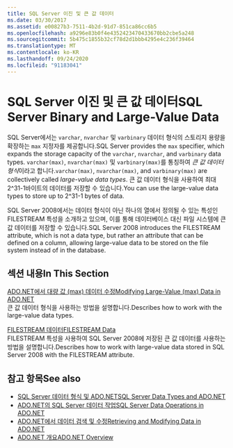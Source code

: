 ```yaml
---
title: SQL Server 이진 및 큰 값 데이터
ms.date: 03/30/2017
ms.assetid: e00827b3-7511-4b2d-91d7-851ca86cc6b5
ms.openlocfilehash: a9296e83b0f4e4352423470433670bb2cbe5a248
ms.sourcegitcommit: 5b475c1855b32cf78d2d1bbb4295e4c236f39464
ms.translationtype: MT
ms.contentlocale: ko-KR
ms.lasthandoff: 09/24/2020
ms.locfileid: "91183041"
---
```

# <a name="sql-server-binary-and-large-value-data"></a><span data-ttu-id="e1d5f-102">SQL Server 이진 및 큰 값 데이터</span><span class="sxs-lookup"><span data-stu-id="e1d5f-102">SQL Server Binary and Large-Value Data</span></span>

<span data-ttu-id="e1d5f-103">SQL Server에서는 `varchar`, `nvarchar` 및 `varbinary` 데이터 형식의 스토리지 용량을 확장하는 `max` 지정자를 제공합니다.</span><span class="sxs-lookup"><span data-stu-id="e1d5f-103">SQL Server provides the `max` specifier, which expands the storage capacity of the `varchar`, `nvarchar`, and `varbinary` data types.</span></span> <span data-ttu-id="e1d5f-104">`varchar(max)`, `nvarchar(max)` 및 `varbinary(max)`를 통칭하여 *큰 값 데이터 형식*이라고 합니다.</span><span class="sxs-lookup"><span data-stu-id="e1d5f-104">`varchar(max)`, `nvarchar(max)`, and `varbinary(max)` are collectively called *large-value data types*.</span></span> <span data-ttu-id="e1d5f-105">큰 값 데이터 형식을 사용하여 최대 2^31-1바이트의 데이터를 저장할 수 있습니다.</span><span class="sxs-lookup"><span data-stu-id="e1d5f-105">You can use the large-value data types to store up to 2^31-1 bytes of data.</span></span>  
  
 <span data-ttu-id="e1d5f-106">SQL Server 2008에서는 데이터 형식이 아닌 하나의 열에서 정의될 수 있는 특성인 FILESTREAM 특성을 소개하고 있으며, 이를 통해 데이터베이스 대신 파일 시스템에 큰 값 데이터를 저장할 수 있습니다.</span><span class="sxs-lookup"><span data-stu-id="e1d5f-106">SQL Server 2008 introduces the FILESTREAM attribute, which is not a data type, but rather an attribute that can be defined on a column, allowing large-value data to be stored on the file system instead of in the database.</span></span>  
  
## <a name="in-this-section"></a><span data-ttu-id="e1d5f-107">섹션 내용</span><span class="sxs-lookup"><span data-stu-id="e1d5f-107">In This Section</span></span>  

 [<span data-ttu-id="e1d5f-108">ADO.NET에서 대량 값 (max) 데이터 수정</span><span class="sxs-lookup"><span data-stu-id="e1d5f-108">Modifying Large-Value (max) Data in ADO.NET</span></span>](modifying-large-value-max-data.md)  
 <span data-ttu-id="e1d5f-109">큰 값 데이터 형식을 사용하는 방법을 설명합니다.</span><span class="sxs-lookup"><span data-stu-id="e1d5f-109">Describes how to work with the large-value data types.</span></span>  
  
 [<span data-ttu-id="e1d5f-110">FILESTREAM 데이터</span><span class="sxs-lookup"><span data-stu-id="e1d5f-110">FILESTREAM Data</span></span>](filestream-data.md)  
 <span data-ttu-id="e1d5f-111">FILESTREAM 특성을 사용하여 SQL Server 2008에 저장된 큰 값 데이터를 사용하는 방법을 설명합니다.</span><span class="sxs-lookup"><span data-stu-id="e1d5f-111">Describes how to work with large-value data stored in SQL Server 2008 with the FILESTREAM attribute.</span></span>  
  
## <a name="see-also"></a><span data-ttu-id="e1d5f-112">참고 항목</span><span class="sxs-lookup"><span data-stu-id="e1d5f-112">See also</span></span>

- [<span data-ttu-id="e1d5f-113">SQL Server 데이터 형식 및 ADO.NET</span><span class="sxs-lookup"><span data-stu-id="e1d5f-113">SQL Server Data Types and ADO.NET</span></span>](sql-server-data-types.md)
- [<span data-ttu-id="e1d5f-114">ADO.NET의 SQL Server 데이터 작업</span><span class="sxs-lookup"><span data-stu-id="e1d5f-114">SQL Server Data Operations in ADO.NET</span></span>](sql-server-data-operations.md)
- [<span data-ttu-id="e1d5f-115">ADO.NET에서 데이터 검색 및 수정</span><span class="sxs-lookup"><span data-stu-id="e1d5f-115">Retrieving and Modifying Data in ADO.NET</span></span>](../retrieving-and-modifying-data.md)
- [<span data-ttu-id="e1d5f-116">ADO.NET 개요</span><span class="sxs-lookup"><span data-stu-id="e1d5f-116">ADO.NET Overview</span></span>](../ado-net-overview.md)
